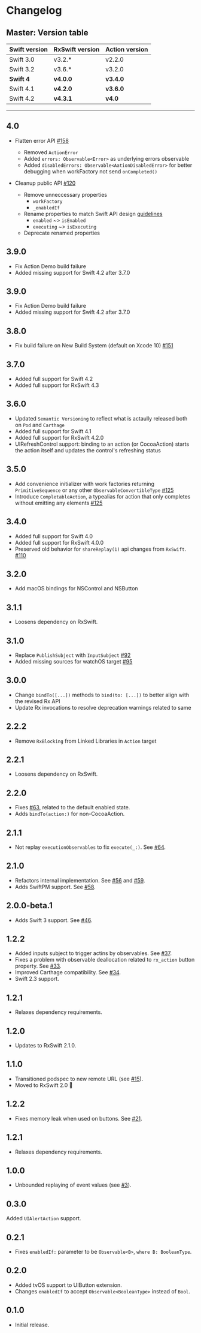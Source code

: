 Changelog
=========


Master: Version table
-------------

| Swift version | RxSwift version | Action version |
| ------------- | --------------- | -------------- |
| Swift 3.0     | v3.2.*             | v2.2.0            |
| Swift 3.2     | v3.6.*             | v3.2.0            |
| **Swift 4**   | **v4.0.0**      | **v3.4.0**     |
| Swift 4.1    | **v4.2.0**      | **v3.6.0**     |
| Swift 4.2    | **v4.3.1**      |   **v4.0**     |
--------------

4.0
--------------------

- Flatten error API [#158](https://github.com/RxSwiftCommunity/Action/pull/158)
   - Removed  `ActionError`
   - Added `errors: Observable<Error>` as underlying errors observable
   - Added  `disabledErrors: Observable<AationDisabledError>` for better debugging when workFactory not send `onCompleted()`

- Cleanup public API [#120](https://github.com/RxSwiftCommunity/Action/issues/120)
   - Remove unneccessary properties
      - `workFactory`
      - `_enabledIf`
   - Rename properties to match Swift API design [guidelines](https://swift.org/documentation/api-design-guidelines/#strive-for-fluent-usage)
      - `enabled` ~> `isEnabled`
      - `executing` ~> `isExecuting`
   - Deprecate renamed properties

3.9.0
-----
- Fix Action Demo build failure
- Added missing support for Swift 4.2 after 3.7.0


3.9.0
-----
- Fix Action Demo build failure
- Added missing support for Swift 4.2 after 3.7.0


3.8.0
-----

- Fix build failure on New Build System (default on Xcode 10) [#151](https://github.com/RxSwiftCommunity/Action/pull/151)

3.7.0
-----
- Added full support for Swift 4.2
- Added full support for RxSwift 4.3

3.6.0
-----
- Updated `Semantic Versioning` to reflect what is actaully released both on `Pod`  and `Carthage`
- Added full support for Swift 4.1
- Added full support for RxSwift 4.2.0
- UIRefreshControl support: binding to an action (or CocoaAction) starts the action itself and updates the control's refreshing status

3.5.0
-----

- Add convenience initializer with work factories returning `PrimitiveSequence` or any other `ObservableConvertibleType` [#125](https://github.com/RxSwiftCommunity/Action/pull/125)
- Introduce `CompletableAction`, a typealias for action that only completes without emitting any elements [#125](https://github.com/RxSwiftCommunity/Action/pull/125)

3.4.0
-----
- Added full support for Swift 4.0
- Added full support for RxSwift 4.0.0
- Preserved old behavior for `shareReplay(1)` api changes from `RxSwift`. [#110](https://github.com/RxSwiftCommunity/Action/pull/110)

3.2.0
-----
- Add macOS bindings for NSControl and NSButton

3.1.1
-----

- Loosens dependency on RxSwift.

3.1.0
-----

- Replace `PublishSubject` with `InputSubject` [#92](https://github.com/RxSwiftCommunity/Action/pull/92)
- Added missing sources for watchOS target [#95](https://github.com/RxSwiftCommunity/Action/pull/95)

3.0.0
-----

- Change `bindTo([...])` methods to `bind(to: [...])` to better align with the revised Rx API
- Update Rx invocations to resolve deprecation warnings related to same

2.2.2
-----

- Remove `RxBlocking` from Linked Libraries in `Action` target

2.2.1
-----

- Loosens dependency on RxSwift.

2.2.0
-----

- Fixes [#63](https://github.com/RxSwiftCommunity/Action/issues/63), related to the default enabled state.
- Adds `bindTo(action:)` for non-CocoaAction.

2.1.1
-----

- Not replay `executionObservables` to fix `execute(_:)`. See [#64](https://github.com/RxSwiftCommunity/Action/pull/56).

2.1.0
-----

- Refactors internal implementation. See [#56](https://github.com/RxSwiftCommunity/Action/pull/56) and [#59](https://github.com/RxSwiftCommunity/Action/pull/59).
- Adds SwiftPM support. See [#58](https://github.com/RxSwiftCommunity/Action/pull/58).

2.0.0-beta.1
------------

- Adds Swift 3 support. See [#46](https://github.com/RxSwiftCommunity/Action/pull/46).

1.2.2
-----

- Added inputs subject to trigger actins by observables. See [#37](https://github.com/RxSwiftCommunity/Action/pull/37).
- Fixes a problem with observable deallocation related to `rx_action` button property. See [#33](https://github.com/RxSwiftCommunity/Action/pull/33).
- Improved Carthage compatibility. See [#34](https://github.com/RxSwiftCommunity/Action/pull/34).
- Swift 2.3 support.

1.2.1
-----

- Relaxes dependency requirements.

1.2.0
-----

- Updates to RxSwift 2.1.0.

1.1.0
-----

- Transitioned podspec to new remote URL (see [#15](https://github.com/RxSwiftCommunity/Action/issues/15)).
- Moved to RxSwift 2.0 🎉

1.2.2
-----

- Fixes memory leak when used on buttons. See [#21](https://github.com/RxSwiftCommunity/Action/issues/21).

1.2.1
-----

- Relaxes dependency requirements.

1.0.0
-----

- Unbounded replaying of event values (see [#3](https://github.com/ashfurrow/Action/issues/3)).

0.3.0
-----

Added `UIAlertAction` support.

0.2.1
-----

- Fixes `enabledIf:` parameter to be `Observable<B>`, `where B: BooleanType`.

0.2.0
-----

- Added tvOS support to UIButton extension.
- Changes `enabledIf` to accept `Observable<BooleanType>` instead of `Bool`.

0.1.0
-----

- Initial release.
